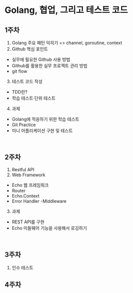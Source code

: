 # Golang, 협업, 그리고 테스트 코드

## 1주차
1) Golang 주요 패턴 익히기 => channel, goroutine, context
2) Github 핵심 포인트
  - 실무에 필요한 Github 사용 방법
  - Github를 활용한 실무 프로젝트 관리 방법
  - git flow
3) 테스트 코드 작성
  - TDD란?
  - 학습 테스트∙단위 테스트
4) 과제
  - Golang에 적응하기 위한 학습 테스트
  - Git Practice
  - 미니 어플리케이션 구현 및 테스트
<br>

## 2주차
1) Restful API
2) Web Framework
  - Echo 웹 프레임워크
  - Router
  - Echo.Context
  - Error Handler
  -Middleware
3) 과제
  - REST API를 구현
  - Echo 미들웨어 기능을 사용해서 로깅하기  
<br>

## 3주차
1) 인수 테스트

## 4주차
